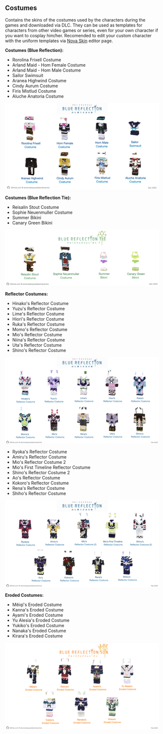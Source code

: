 ## Costumes
Contains the skins of the costumes used by the characters during the games and downloaded via DLC. They can be used as templates for characters from other video games or series, even for your own character if you want to cosplay him/her. Recomended to edit your custom character with the uniform templates via [Nova Skin](https://minecraft.novaskin.me/#) editor page.

**Costumes (Blue Reflection):**
- Rorolina Frixell Costume
- Arland Maid - Hom Female Costume
- Arland Maid - Hom Male Costume
- Sailor Swimsuit
- Aranea Highwind Costume
- Cindy Aurum Costume
- Firis Mistlud Costume
- Aluche Anatoria Costume

![Blue Reflection Costumes](/src/img/costumes/BlueReflectionCostumes.png)

**Costumes (Blue Reflection Tie):**
- Reisalin Stout Costume
- Sophie Neuenmuller Costume
- Summer Bikini
- Canary Green Bikini

![Blue Reflection Tie Costumes](/src/img/costumes/BlueReflectionTieCostumes.png)

**Reflector Costumes:**
- Hinako's Reflector Costume
- Yuzu's Reflector Costume
- Lime's Reflector Costume
- Hiori's Reflector Costume
- Ruka's Reflector Costume
- Momo's Reflector Costume
- Mio's Reflector Costume
- Niina's Reflector Costume
- Uta's Reflector Costume
- Shino's Reflector Costume

![Blue Reflection Reflector Costumes](/src/img/costumes/BlueReflectionReflectorCostumes.png)

- Ryoka's Reflector Costume
- Amiru's Reflector Costume
- Mio's Reflector Costume 2
- Mio's First Timeline Reflector Costume
- Shino's Reflector Costume 2
- Ao's Reflector Costume
- Kokoro's Reflector Costume
- Rena's Reflector Costume
- Shiho's Reflector Costume

![Blue Reflection Reflector Costumes 2](/src/img/costumes/BlueReflectionReflectorCostumes2.png)

**Eroded Costumes:**

- Měiqí's Eroded Costume
- Kanna's Eroded Costume
- Ayami's Eroded Costume
- Yu Alesia's Eroded Costume
- Yukiko's Eroded Costume
- Nanaka's Eroded Costume
- Kirara's Eroded Costume

![Blue Reflection Eroded Costumes](/src/img/costumes/BlueReflectionErodedCostumes.png)
